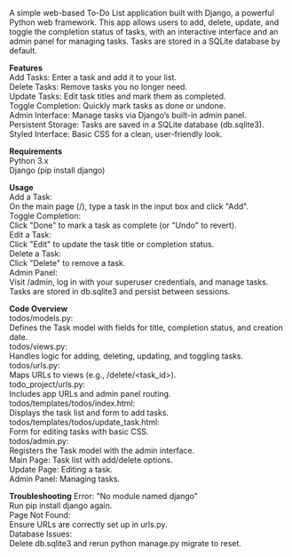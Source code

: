 A simple web-based To-Do List application built with Django, a powerful Python web framework. This app allows users to add, delete, update, and toggle the completion status of tasks, with an interactive interface and an admin panel for managing tasks. Tasks are stored in a SQLite database by default.<br />

**Features**<br />
Add Tasks: Enter a task and add it to your list.<br />
Delete Tasks: Remove tasks you no longer need.<br />
Update Tasks: Edit task titles and mark them as completed.<br />
Toggle Completion: Quickly mark tasks as done or undone.<br />
Admin Interface: Manage tasks via Django’s built-in admin panel.<br />
Persistent Storage: Tasks are saved in a SQLite database (db.sqlite3).<br />
Styled Interface: Basic CSS for a clean, user-friendly look.<br />

**Requirements**<br />
Python 3.x<br />
Django (pip install django)<br />

**Usage**<br />
Add a Task:<br />
On the main page (/), type a task in the input box and click "Add".<br />
Toggle Completion:<br />
Click "Done" to mark a task as complete (or "Undo" to revert).<br />
Edit a Task:<br />
Click "Edit" to update the task title or completion status.<br />
Delete a Task:<br />
Click "Delete" to remove a task.<br />
Admin Panel:<br />
Visit /admin, log in with your superuser credentials, and manage tasks.<br />
Tasks are stored in db.sqlite3 and persist between sessions.<br />

**Code Overview**<br />
todos/models.py:<br />
Defines the Task model with fields for title, completion status, and creation date.<br />
todos/views.py:<br />
Handles logic for adding, deleting, updating, and toggling tasks.<br />
todos/urls.py:<br />
Maps URLs to views (e.g., /delete/<task_id>).<br />
todo_project/urls.py:<br />
Includes app URLs and admin panel routing.<br />
todos/templates/todos/index.html:<br />
Displays the task list and form to add tasks.<br />
todos/templates/todos/update_task.html:<br />
Form for editing tasks with basic CSS.<br />
todos/admin.py:<br />
Registers the Task model with the admin interface.<br />
Main Page: Task list with add/delete options.<br />
Update Page: Editing a task.<br />
Admin Panel: Managing tasks.<br />

**Troubleshooting**
Error: "No module named django"<br />
Run pip install django again.<br />
Page Not Found:<br />
Ensure URLs are correctly set up in urls.py.<br />
Database Issues:<br />
Delete db.sqlite3 and rerun python manage.py migrate to reset.<br />
